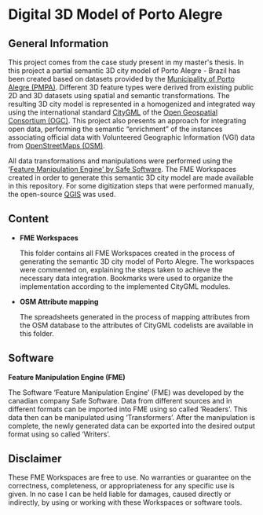 # Digital 3D Model of Porto Alegre
## General Information
This project comes from the case study present in my master's thesis. In this project a partial semantic 3D city model of Porto Alegre - Brazil has been created based on datasets provided by the [Municipality of Porto Alegre (PMPA)](http://www2.portoalegre.rs.gov.br/spm/default.php?p_secao=310). Different 3D feature types were derived from existing public 2D and 3D datasets using spatial and semantic transformations. The resulting 3D city model is represented in a homogenized and integrated way using the international standard [CityGML](https://www.citygml.org/) of the [Open Geospatial Consortium (OGC)](http://www.opengeospatial.org/). This project also presents an approach for integrating open data, performing the semantic “enrichment” of the instances associating official data with Volunteered Geographic Information (VGI) data from [OpenStreetMaps (OSM)](https://www.openstreetmap.org/).

All data transformations and manipulations were performed using the ‘[Feature Manipulation Engine’ by Safe Software](https://www.safe.com/). The FME Workspaces created in order to generate this semantic 3D city model are made available in this repository. For some digitization steps that
were performed manually, the open-source [QGIS](https://qgis.org/en/site/) was used.

## Content
* **FME Workspaces**
  
  This folder contains all FME Workspaces created in the process of generating the semantic 3D city model of Porto Alegre. The workspaces were commented on, explaining the steps taken to achieve the necessary data integration. Bookmarks were used to organize the implementation according to the implemented CityGML modules.
* **OSM Attribute mapping**

  The spreadsheets generated in the process of mapping attributes from the OSM database to the attributes of CityGML codelists are available in this folder.
 
## Software
**Feature Manipulation Engine (FME)**

The Software ‘Feature Manipulation Engine’ (FME) was developed by the canadian company Safe Software. Data from different sources and in different formats can be imported into FME using so called ‘Readers’. This data then can be manipulated using ‘Transformers’. After the manipulation is complete, the newly generated data can be exported into the desired output format using so called ‘Writers’.


## Disclaimer

These FME Workspaces are free to use. No warranties or guarantee on the correctness, completeness, or appropriateness for any specific use is given. In no case I can be held liable for damages, caused directly or indirectly, by using or working with these Workspaces or software tools. 

